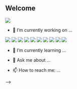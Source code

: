 ## Welcome 
<a href="https://gkdms2710.tistory.com/category">
<img src="https://img.shields.io/badge/Tistory-FF5722?style=for-the-badge&logo=Tistory&logoColor=white">
</a>

- 🔭 I’m currently working on ...
<img src="https://img.shields.io/badge/html5-E34F26?style=for-the-badge&logo=html5&logoColor=white"/>
<img src="https://img.shields.io/badge/css-1572B6?style=for-the-badge&logo=css3&logoColor=white"/>
<img src="https://img.shields.io/badge/javascript-F7DF1E?style=for-the-badge&logo=javascript&logoColor=black"/>
<img src="https://img.shields.io/badge/react.js-61DAFB?style=for-the-badge&logo=react&logoColor=black"/>
<img src="https://img.shields.io/badge/node.js-339933?style=for-the-badge&logo=Node.js&logoColor=white"/>
<img src="https://img.shields.io/badge/python-3776AB?style=for-the-badge&logo=python&logoColor=white"/>
<img src="https://img.shields.io/badge/springboot-6DB33F?style=for-the-badge&logo=springboot&logoColor=white"/>
<img src="https://img.shields.io/badge/github-181717?style=for-the-badge&logo=github&logoColor=white"/>
<img src="https://img.shields.io/badge/git-F05032?style=for-the-badge&logo=git&logoColor=white"/>
<img src="https://img.shields.io/badge/aws-232F3E?style=for-the-badge&logo=amazonaws&logoColor=white"/>

- 🌱 I’m currently learning ...

- 💬 Ask me about ...
- 📫 How to reach me: ...

-->
